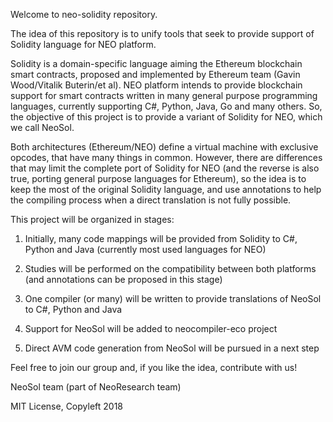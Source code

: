 Welcome to neo-solidity repository.

The idea of this repository is to unify tools that seek to provide support of Solidity language for NEO platform.

Solidity is a domain-specific language aiming the Ethereum blockchain smart contracts, proposed and implemented by Ethereum team  (Gavin Wood/Vitalik Buterin/et al).
NEO platform intends to provide blockchain support for smart contracts written in many general purpose programming
languages, currently supporting C#, Python, Java, Go and many others.
So, the objective of this project is to provide a variant of Solidity for NEO, which we call NeoSol.

Both architectures (Ethereum/NEO) define a virtual machine with exclusive opcodes, that have many things in common.
However, there are differences that may limit the complete port of Solidity for NEO (and the reverse is also true, porting general purpose languages for Ethereum), so the idea is to keep the most of the original Solidity language, and use annotations to help the compiling process when a direct translation is not fully possible.

This project will be organized in stages:

1) Initially, many code mappings will be provided from Solidity to C#, Python and Java (currently most used languages for NEO)

1) Studies will be performed on the compatibility between both platforms (and annotations can be proposed in this stage)

1) One compiler (or many) will be written to provide translations of NeoSol to C#, Python and Java

1) Support for NeoSol will be added to neocompiler-eco project

1) Direct AVM code generation from NeoSol will be pursued in a next step

Feel free to join our group and, if you like the idea, contribute with us!

NeoSol team (part of NeoResearch team)

MIT License, Copyleft 2018
